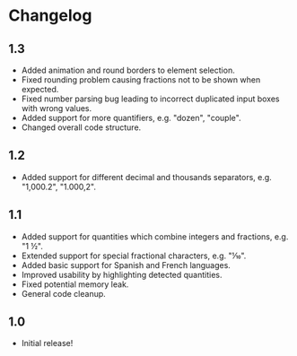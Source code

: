 # Changelog

## 1.3
- Added animation and round borders to element selection.
- Fixed rounding problem causing fractions not to be shown when expected.
- Fixed number parsing bug leading to incorrect duplicated input boxes with wrong values.
- Added support for more quantifiers, e.g. "dozen", "couple".
- Changed overall code structure.

## 1.2
- Added support for different decimal and thousands separators, e.g. "1,000.2", "1.000,2".

## 1.1
- Added support for quantities which combine integers and fractions, e.g. "1 ½".
- Extended support for special fractional characters, e.g. "⅒".
- Added basic support for Spanish and French languages.
- Improved usability by highlighting detected quantities.
- Fixed potential memory leak.
- General code cleanup.

## 1.0
- Initial release!
